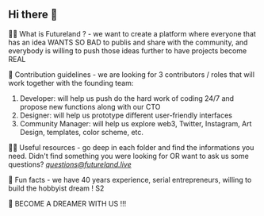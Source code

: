 ## Hi there 👋

🙋‍♀️ What is Futureland ? - we want to create a platform where everyone that has an idea WANTS SO BAD to publis and share with the community, and everybody is willing to push those ideas further to have projects become REAL

🌈 Contribution guidelines - we are looking for 3 contributors / roles that will work together with the founding team:

1. Developer: will help us push do the hard work of coding 24/7 and propose new functions along with our CTO
2. Designer: will help us prototype different user-friendly interfaces
3. Community Manager: will help us explore web3, Twitter, Instagram, Art Design, templates, color scheme, etc.

👩‍💻 Useful resources - go deep in each folder and find the informations you need. Didn't find something you were looking for OR want to ask us some questions? *questions@futureland.live*

🍿 Fun facts - we have 40 years experience, serial entrepreneurs, willing to build the hobbyist dream ! S2

🧙 BECOME A DREAMER WITH US !!!
